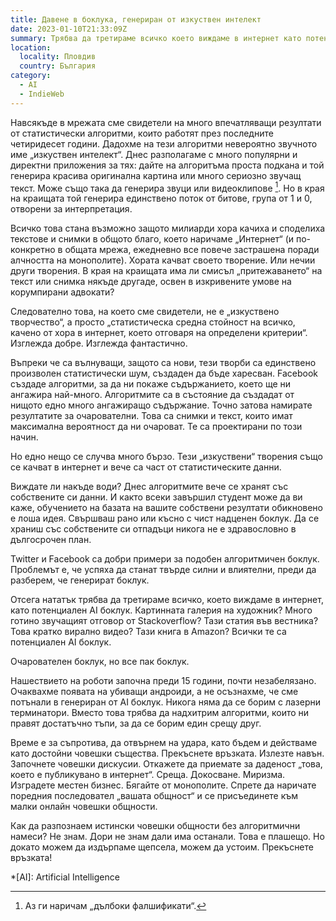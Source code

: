 ```yaml
---
title: Давене в боклука, генериран от изкуствен интелект
date: 2023-01-10T21:33:09Z
summary: Трябва да третираме всичко което виждаме в интернет като потенциален AI боклук.
location:
  locality: Пловдив
  country: България
category:
  - AI
  - IndieWeb
---
```

Навсякъде в мрежата сме свидетели на много впечатляващи резултати от статистически алгоритми, които работят през последните четиридесет години. Дадохме на тези алгоритми невероятно звучното име „изкуствен интелект“. Днес разполагаме с много популярни и директни приложения за тях: дайте на алгоритъма проста подкана и той генерира красива оригинална картина или много сериозно звучащ текст. Може също така да генерира звуци или видеоклипове [^1]. Но в края на краищата той генерира единствено поток от битове, група от 1 и 0, отворени за интерпретация.

Всичко това стана възможно защото милиарди хора качиха и споделиха текстове и снимки в общото благо, което наричаме „Интернет“ (и по-конкретно в общата мрежа, ежедневно все повече застрашена поради алчността на монополите). Хората качват своето творение. Или нечии други творения. В края на краищата има ли смисъл „притежаването“ на текст или снимка някъде другаде, освен в изкривените умове на корумпирани адвокати?

Следователно това, на което сме свидетели, не е „изкуствено творчество“, а просто „статистическа средна стойност на всичко, качено от хора в интернет, което отговаря на определени критерии“. Изглежда добре. Изглежда фантастично.

Въпреки че са вълнуващи, защото са нови, тези творби са единствено произволен статистически шум, създаден да бъде харесван. Facebook създаде алгоритми, за да ни покаже съдържанието, което ще ни ангажира най-много. Алгоритмите са в състояние да създадат от нищото едно много ангажиращо съдържание. Точно затова намирате резултатите за очарователни. Това са снимки и текст, които имат максимална вероятност да ни очароват. Те са проектирани по този начин.

Но едно нещо се случва много бързо. Тези „изкуствени“ творения също се качват в интернет и вече са част от статистическите данни.

Виждате ли накъде води? Днес алгоритмите вече се хранят със собствените си данни. И както всеки завършил студент може да ви каже, обучението на базата на вашите собствени резултати обикновено е лоша идея. Свършваш рано или късно с чист надценен боклук. Да се храниш със собствените си отпадъци никога не е здравословно в дългосрочен план.

Twitter и Facebook са добри примери за подобен алгоритмичен боклук. Проблемът е, че успяха да станат твърде силни и влиятелни, преди да разберем, че генерират боклук.

Отсега нататък трябва да третираме всичко, което виждаме в интернет, като потенциален AI боклук. Картинната галерия на художник? Много готино звучащият отговор от Stackoverflow? Тази статия във вестника? Това кратко вирално видео? Тази книга в Amazon? Всички те са потенциален AI боклук.

Очарователен боклук, но все пак боклук.

Нашествието на роботи започна преди 15 години, почти незабелязано. Очаквахме появата на убиващи андроиди, а не осъзнахме, че сме потънали в генериран от AI боклук. Никога няма да се борим с лазерни терминатори. Вместо това трябва да надхитрим алгоритми, които ни правят достатъчно тъпи, за да се борим един срещу друг.

Време е за съпротива, да отвърнем на удара, като бъдем и действаме като достойни човешки същества. Прекъснете връзката. Излезте навън. Започнете човешки дискусии. Откажете да приемате за даденост „това, което е публикувано в интернет“. Среща. Докосване. Миризма. Изградете местен бизнес. Бягайте от монополите. Спрете да наричате поредния последовател „вашата общност“ и се присъединете към малки онлайн човешки общности.

Как да разпознаем истински човешки общности без алгоритмични намеси? Не знам. Дори не знам дали има останали. Това е плашещо. Но докато можем да издърпаме щепсела, можем да устоим. Прекъснете връзката!

*[AI]: Artificial Intelligence

[^1]: Аз ги наричам „дълбоки фалшификати“.
